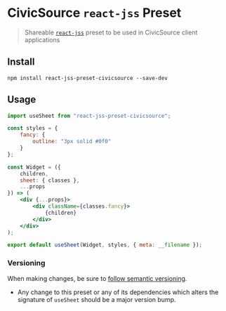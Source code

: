# CivicSource `react-jss` Preset

> Shareable [`react-jss`](https://github.com/cssinjs/react-jss) preset to be used in CivicSource client applications

## Install

```
npm install react-jss-preset-civicsource --save-dev
```

## Usage

```jsx
import useSheet from "react-jss-preset-civicsource";

const styles = {
	fancy: {
		outline: "3px solid #0f0"
	}
};

const Widget = ({
	children,
	sheet: { classes },
	...props
}) => (
	<div {...props}>
		<div className={classes.fancy}>
			{children}
		</div>
	</div>
);

export default useSheet(Widget, styles, { meta: __filename });

```


### Versioning

When making changes, be sure to [follow semantic versioning](http://semver.org/).

* Any change to this preset or any of its dependencies which alters the signature of `useSheet` should be a major version bump.